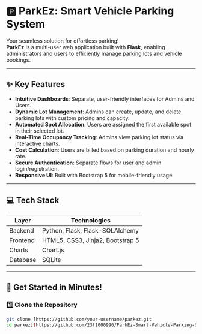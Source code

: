 # 🅿️ ParkEz: Smart Vehicle Parking System

Your seamless solution for effortless parking!  
**ParkEz** is a multi-user web application built with **Flask**, enabling administrators and users to efficiently manage parking lots and vehicle bookings.

---

## ✨ Key Features

- **Intuitive Dashboards**: Separate, user-friendly interfaces for Admins and Users.
- **Dynamic Lot Management**: Admins can create, update, and delete parking lots with custom pricing and capacity.
- **Automated Spot Allocation**: Users are assigned the first available spot in their selected lot.
- **Real-Time Occupancy Tracking**: Admins view parking lot status via interactive charts.
- **Cost Calculation**: Users are billed based on parking duration and hourly rate.
- **Secure Authentication**: Separate flows for user and admin login/registration.
- **Responsive UI**: Built with Bootstrap 5 for mobile-friendly usage.

---

## 💻 Tech Stack

| Layer     | Technologies                          |
|-----------|----------------------------------------|
| Backend   | Python, Flask, Flask-SQLAlchemy        |
| Frontend  | HTML5, CSS3, Jinja2, Bootstrap 5       |
| Charts    | Chart.js                               |
| Database  | SQLite                                 |

---

## 🚀 Get Started in Minutes!

### 1️⃣ Clone the Repository

```bash
git clone [https://github.com/your-username/parkez.git
cd parkez](https://github.com/23f1000996/ParkEz-Smart-Vehicle-Parking-System)
